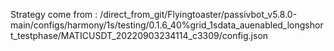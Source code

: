 Strategy come from : /direct_from_git/Flyingtoaster/passivbot_v5.8.0-main/configs/harmony/1s/testing/0.1.6_40%grid_1sdata_auenabled_longshort_testphase/MATICUSDT_20220903234114_c3309/config.json